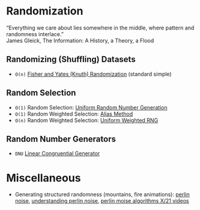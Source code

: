 # Randomization
“Everything we care about lies somewhere in the middle, where pattern and randomness interlace.” <br />
James Gleick, The Information: A History, a Theory, a Flood

## Randomizing (Shuffling) Datasets
- `O(n)` [Fisher and Yates (Knuth) Randomization](https://github.com/EthanC2/Notes-and-Writeups/blob/main/C%2B%2B/Data%20Structures%20and%20Algorithms/Randomization/Fisher%20and%20Yates%20Randomizer.cpp) (standard simple)

## Random Selection
-  `O(1)` Random Selection: [Uniform Random Number Generation](https://github.com/EthanC2/Notes-and-Writeups/blob/main/C%2B%2B/Data%20Structures%20and%20Algorithms/Randomization/Random%20Selection.cpp)
- `O(1)` Random Weighted Selection: [Alias Method](https://github.com/EthanC2/Notes-and-Writeups/blob/main/C++/Data%20Structures%20and%20Algorithms/Randomization/Alias%20Method.cpp) 
- `O(n)` Random Weighted Selection: [Uniform Weighted RNG](https://github.com/EthanC2/Notes-and-Writeups/blob/main/C%2B%2B/Data%20Structures%20and%20Algorithms/Randomization/Random%20Weighted%20Selection.cpp)

## Random Number Generators
- `DNU` [Linear Congruential Generator](https://github.com/EthanC2/Notes-and-Writeups/blob/main/C%2B%2B/Data%20Structures%20and%20Algorithms/Randomization/Linear%20Congruential%20Generator.cpp)

# Miscellaneous
- Generating structured randomness (mountains, fire animations): [perlin noise](https://www.khanacademy.org/computing/computer-programming/programming-natural-simulations/programming-noise/a/perlin-noise), [understanding perlin noise](https://adrianb.io/2014/08/09/perlinnoise.html), [perlin moise algorithms X/21 videos](https://www.youtube.com/playlist?list=PLFt_AvWsXl0eBW2EiBtl_sxmDtSgZBxB3)
